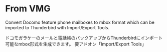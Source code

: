 From VMG
========

Convert Docomo feature phone mailboxes to mbox format which
can be imported to Thunderbird with Import/Export Tools.

ドコモガラケーのメールと電話帳のバックアップからThunderbirdにインポート可能なmbox形式を生成できます。
要アドオン「Import/Export Tools」

